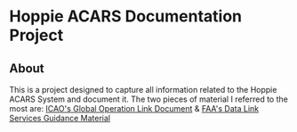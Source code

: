 # Hoppie ACARS Documentation Project

## About
This is a project designed to capture all information related to the Hoppie ACARS System and document it. The two pieces of material I referred to the most are: [ICAO's Global Operation Link Document](https://www.icao.int/apac/documents/edocs/gold_2edition.pdf) & [FAA's Data Link Services Guidance Material](https://www.notams.faa.gov/downloads/CPDLC_ver_10.pdf)